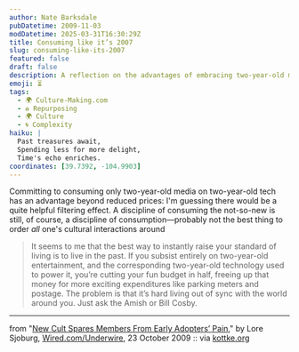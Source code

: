 ```yaml
---
author: Nate Barksdale
pubDatetime: 2009-11-03
modDatetime: 2025-03-31T16:30:29Z
title: Consuming like it’s 2007
slug: consuming-like-its-2007
featured: false
draft: false
description: A reflection on the advantages of embracing two-year-old media and technology for a more fulfilling lifestyle.
emoji: ⏳
tags:
  - 🌍 Culture-Making.com
  - ♻️ Repurposing
  - 🌍 Culture
  - 🌀 Complexity
haiku: |
  Past treasures await,  
  Spending less for more delight,  
  Time's echo enriches.
coordinates: [39.7392, -104.9903]
---
```


Committing to consuming only two-year-old media on two-year-old tech has an advantage beyond reduced prices: I'm guessing there would be a quite helpful filtering effect. A discipline of consuming the not-so-new is still, of course, a discipline of consumption—probably not the best thing to order _all_ one's cultural interactions around

> It seems to me that the best way to instantly raise your standard of living is to live in the past. If you subsist entirely on two-year-old entertainment, and the corresponding two-year-old technology used to power it, you’re cutting your fun budget in half, freeing up that money for more exciting expenditures like parking meters and postage. The problem is that it’s hard living out of sync with the world around you. Just ask the Amish or Bill Cosby.

---

from "[New Cult Spares Members From Early Adopters’ Pain](http://web.archive.org/web/20131230143051/http://www.wired.com/underwire/2009/10/alt-text-cult/)," by Lore Sjoburg, [Wired.com/Underwire](http://web.archive.org/web/20131230143051/http://www.wired.com/underwire/2009/10/alt-text-cult/), 23 October 2009 :: via [kottke.org](http://kottke.org/09/10/get-ahead-by-living-in-the-past)
